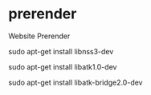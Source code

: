 # prerender
Website Prerender

sudo apt-get install libnss3-dev

sudo apt-get install libatk1.0-dev

sudo apt-get install libatk-bridge2.0-dev
